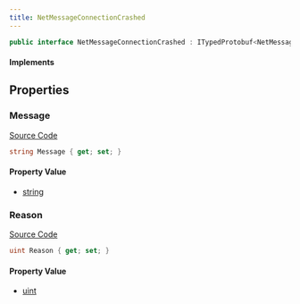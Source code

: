 ```yaml
---
title: NetMessageConnectionCrashed
---
```


```csharp
public interface NetMessageConnectionCrashed : ITypedProtobuf<NetMessageConnectionCrashed>, INativeHandle
```

#### Implements

## Properties

### Message

[Source Code](https://github.com/swiftly-solution/swiftlys2/blob/beta/managed/src/SwiftlyS2.Generated/Protobufs/Interfaces/NetMessageConnectionCrashed.cs#L16)

```csharp
string Message { get; set; }
```

#### Property Value

- [string](https://learn.microsoft.com/dotnet/api/system.string)

### Reason

[Source Code](https://github.com/swiftly-solution/swiftlys2/blob/beta/managed/src/SwiftlyS2.Generated/Protobufs/Interfaces/NetMessageConnectionCrashed.cs#L13)

```csharp
uint Reason { get; set; }
```

#### Property Value

- [uint](https://learn.microsoft.com/dotnet/api/system.uint32)

